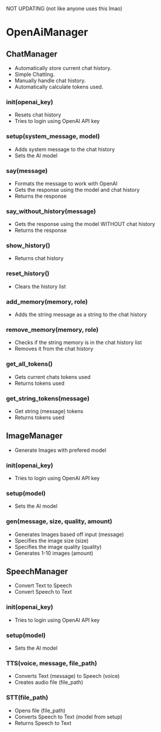 NOT UPDATING (not like anyone uses this lmao)

# OpenAiManager
## ChatManager
- Automatically store current chat history.
- Simple Chatting.
- Manually handle chat history.
- Automatically calculate tokens used.

### __init__(openai_key)
- Resets chat history
- Tries to login using OpenAI API key

### setup(system_message, model)
- Adds system message to the chat history
- Sets the AI model

### say(message)
- Formats the message to work with OpenAI
- Gets the response using the model and chat history
- Returns the response

### say_without_history(message)
- Gets the response using the model WITHOUT chat history
- Returns the response

### show_history()
- Returns chat history

### reset_history()
- Clears the history list

### add_memory(memory, role)
- Adds the string message as a string to the chat history

### remove_memory(memory, role)
- Checks if the string memory is in the chat history list
- Removes it from the chat history

### get_all_tokens()
- Gets current chats tokens used
- Returns tokens used

### get_string_tokens(message)
- Get string (message) tokens
- Returns tokens used

## ImageManager
- Generate Images with prefered model

### __init__(openai_key)
- Tries to login using OpenAI API key

### setup(model)
- Sets the AI model

### gen(message, size, quality, amount)
- Generates Images based off input (message)
- Specifies the image size (size)
- Specifies the image quality (quality)
- Generates 1-10 images (amount)

## SpeechManager
- Convert Text to Speech
- Convert Speech to Text

### __init__(openai_key)
- Tries to login using OpenAI API key

### setup(model)
- Sets the AI model

### TTS(voice, message, file_path)
- Converts Text (message) to Speech (voice)
- Creates audio file (file_path)

### STT(file_path)
- Opens file (file_path)
- Converts Speech to Text (model from setup)
- Returns Speech to Text
